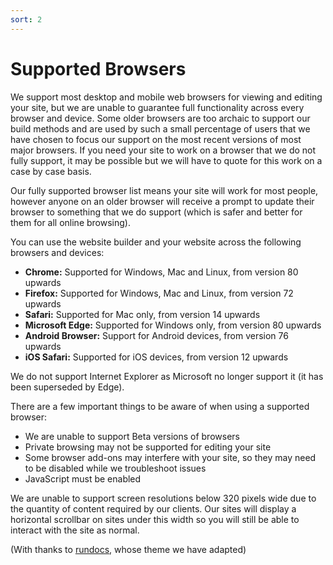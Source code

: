 ```yaml
---
sort: 2
---
```


# Supported Browsers

We support most desktop and mobile web browsers for viewing and editing your site, but we are unable to guarantee full functionality across every browser and device. Some older browsers are too archaic to support our build methods and are used by such a small percentage of users that we have chosen to focus our support on the most recent versions of most major browsers. If you need your site to work on a browser that we do not fully support, it may be possible but we will have to quote for this work on a case by case basis.

Our fully supported browser list means your site will work for most people, however anyone on an older browser will receive a prompt to update their browser to something that we do support (which is safer and better for them for all online browsing).

You can use the website builder and your website across the following browsers and devices:

- **Chrome:** Supported for Windows, Mac and Linux, from version 80 upwards
- **Firefox:** Supported for Windows, Mac and Linux, from version 72 upwards
- **Safari:** Supported for Mac only, from version 14 upwards
- **Microsoft Edge:** Supported for Windows only, from version 80 upwards
- **Android Browser:** Support for Android devices, from version 76 upwards
- **iOS Safari:** Supported for iOS devices, from version 12 upwards

We do not support Internet Explorer as Microsoft no longer support it (it has been superseded by Edge).

There are a few important things to be aware of when using a supported browser:
- We are unable to support Beta versions of browsers
- Private browsing may not be supported for editing your site
- Some browser add-ons may interfere with your site, so they may need to be disabled while we troubleshoot issues
- JavaScript must be enabled

We are unable to support screen resolutions below 320 pixels wide due to the quantity of content required by our clients. Our sites will display a horizontal scrollbar on sites under this width so you will still be able to interact with the site as normal.

(With thanks to [rundocs][docslink], whose theme we have adapted)

[docslink]:https://rundocs.io/
